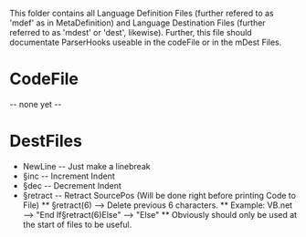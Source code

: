 This folder contains all Language Definition Files (further refered to as 'mdef' as in MetaDefinition) and Language Destination Files (further referred to as 'mdest' or 'dest', likewise). Further, this file should documentate ParserHooks useable in the codeFile or in the mDest Files.

# CodeFile
-- none yet --

# DestFiles
* NewLine -- Just make a linebreak
* §inc -- Increment Indent
* §dec -- Decrement Indent
* §retract -- Retract SourcePos (Will be done right before printing Code to File)
** §retract(6) --> Delete previous 6 characters. 
** Example: VB.net --> "End If§retract(6)Else" --> "Else"
** Obviously should only be used at the start of files to be useful.
